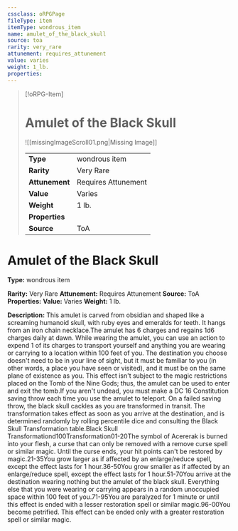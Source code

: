 ```yaml
---
cssclass: oRPGPage
fileType: item
itemType: wondrous_item
name: amulet_of_the_black_skull
source: toa
rarity: very_rare
attunement: requires_attunement
value: varies
weight: 1_lb.
properties:
---
```

> [!oRPG-Item]
> # Amulet of the Black Skull
> ![[missingImageScroll01.png|Missing Image]]
>
> |  |   |
> |:--|---|
> |**Type** | wondrous item |
> |**Rarity** | Very Rare |
> | **Attunement** | Requires Attunement |
> | **Value** | Varies |
>  | **Weight**| 1 lb. |
>  |**Properties** |  |
> | **Source** | ToA |

#  Amulet of the Black Skull
**Type:** wondrous item

**Rarity:** Very Rare
**Attunement:** Requires Attunement
**Source:** ToA
**Properties:**
**Value:** Varies
**Weight:** 1 lb.

**Description:** This amulet is carved from obsidian and shaped like a screaming humanoid skull, with ruby eyes and emeralds for teeth. It hangs from an iron chain necklace.The amulet has 6 charges and regains 1d6 charges daily at dawn. While wearing the amulet, you can use an action to expend 1 of its charges to transport yourself and anything you are wearing or carrying to a location within 100 feet of you. The destination you choose doesn&#39;t need to be in your line of sight, but it must be familiar to you (in other words, a place you have seen or visited), and it must be on the same plane of existence as you. This effect isn&#39;t subject to the magic restrictions placed on the Tomb of the Nine Gods; thus, the amulet can be used to enter and exit the tomb.If you aren&#39;t undead, you must make a DC 16 Constitution saving throw each time you use the amulet to teleport. On a failed saving throw, the black skull cackles as you are transformed in transit. The transformation takes effect as soon as you arrive at the destination, and is determined randomly by rolling percentile dice and consulting the Black Skull Transformation table.Black Skull Transformationd100Transformation01-20The symbol of Acererak is burned into your flesh, a curse that can only be removed with a remove curse spell or similar magic. Until the curse ends, your hit points can&#39;t be restored by magic.21-35You grow larger as if affected by an enlarge&#x2F;reduce spell, except the effect lasts for 1 hour.36-50You grow smaller as if affected by an enlarge&#x2F;reduce spell, except the effect lasts for 1 hour.51-70You arrive at the destination wearing nothing but the amulet of the black skull. Everything else that you were wearing or carrying appears in a random unoccupied space within 100 feet of you.71-95You are paralyzed for 1 minute or until this effect is ended with a lesser restoration spell or similar magic.96-00You become petrified. This effect can be ended only with a greater restoration spell or similar magic.



